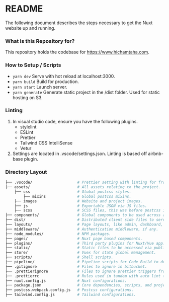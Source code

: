 # README

The following document describes the steps necessary to get the Nuxt website up and running.

### What is this Repository for?

This repository holds the codebase for https://www.hichamtaha.com.

### How to Setup / Scripts
-   `yarn dev` Serve with hot reload at localhost:3000.
-   `yarn build` Build for production.
-   `yarn start` Launch server.
-   `yarn generate` Generate static project in the /dist folder. Used for static hosting on S3.

### Linting

1. In visual studio code, ensure you have the following plugins.
    - stylelint
    - ESLint
    - Prettier
    - Tailwind CSS IntelliSense
    - Vetur
2. Settings are located in .vscode/settings.json. Linting is based off airbnb-base plugin.

### Directory Layout
```bash
├── .vscode/                    # Prettier setting with linting for front-end/back-end.
├── assets/                     # All assets relating to the project.
    ├── css                     # Global postcss styles. 
        ├── mixins              # Global postcss mixins.
    ├── images                  # Website and project images.
    ├── js                      # Exportable JSON via JS files.
    ├── scss                    # SCSS files, this was before postcss implemented.
├── components/                 # Global components to be used across all page components.
├── dist/                       # Distributed client side files to serve for static hosting.
├── layouts/                    # Page layouts, like admin, dashboard, login, etc.
├── middleware/                 # Authentication middleware, if any.
├── node_modules/               # NPM packages.
├── pages/                      # Nuxt page based components.
├── plugins/                    # Third party plugins for Nuxt/Vue app.
├── static/                     # Static files to be accessed via public routes.
├── store/                      # Vuex for state global management.
├── scripts/                    # Shell scripts.
├── pipeline/                   # Pipeline scripts for Code Build to deploy to S3.
├── .gitignore                  # Files to ignore in bitbucket.
├── .prettierignore             # Files to ignore prettier triggers from.
├── .prettierrc                 # Rules used in tandem with auto lint to ensure prettier tabs when developing.
├── nuxt.config.js              # Nuxt configurations.
├── package.json                # Core dependencies, scripts, and project details.
├── postcss.webpack.config.js   # Postcss configurations.
├── tailwind.config.js          # Tailwind configurations.
